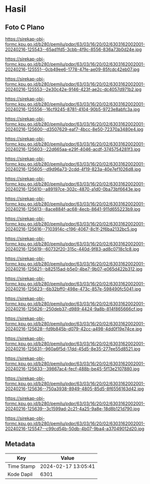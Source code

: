 # Hasil

## Foto C Plano

https://sirekap-obj-formc.kpu.go.id/b280/pemilu/pdpr/63/03/16/20/02/6303162002001-20240216-125543--65ad1fd5-3cbb-4f9c-8556-836a73b0d24e.jpg

https://sirekap-obj-formc.kpu.go.id/b280/pemilu/pdpr/63/03/16/20/02/6303162002001-20240216-125551--0cb49ee6-1778-47fe-ae09-85fcdc42eb07.jpg

https://sirekap-obj-formc.kpu.go.id/b280/pemilu/pdpr/63/03/16/20/02/6303162002001-20240216-125553--2e30c42e-9146-423f-ae2c-dc4057d971b2.jpg

https://sirekap-obj-formc.kpu.go.id/b280/pemilu/pdpr/63/03/16/20/02/6303162002001-20240216-125556--16cf9245-8781-4104-90b5-9723e8abfc3a.jpg

https://sirekap-obj-formc.kpu.go.id/b280/pemilu/pdpr/63/03/16/20/02/6303162002001-20240216-125600--d3507629-eaf7-4bcc-8e50-72370a3480e4.jpg

https://sirekap-obj-formc.kpu.go.id/b280/pemilu/pdpr/63/03/16/20/02/6303162002001-20240216-125603--22d665aa-e29f-4046-acdf-3745754281f3.jpg

https://sirekap-obj-formc.kpu.go.id/b280/pemilu/pdpr/63/03/16/20/02/6303162002001-20240216-125605--d9d96a73-2cdd-4f19-823a-40e7ef1026d8.jpg

https://sirekap-obj-formc.kpu.go.id/b280/pemilu/pdpr/63/03/16/20/02/6303162002001-20240216-125610--a89197ce-302c-4870-a1d0-0ba73bf6643e.jpg

https://sirekap-obj-formc.kpu.go.id/b280/pemilu/pdpr/63/03/16/20/02/6303162002001-20240216-125613--8ace884f-ac68-4ecb-8641-911d655223b9.jpg

https://sirekap-obj-formc.kpu.go.id/b280/pemilu/pdpr/63/03/16/20/02/6303162002001-20240216-125616--7103914c-c196-4067-8c1f-2f6ba2132bc5.jpg

https://sirekap-obj-formc.kpu.go.id/b280/pemilu/pdpr/63/03/16/20/02/6303162002001-20240216-125619--60732f20-315c-440d-9f83-ad8c0718c1c8.jpg

https://sirekap-obj-formc.kpu.go.id/b280/pemilu/pdpr/63/03/16/20/02/6303162002001-20240216-125621--b82515ad-b5e0-4be7-9b07-e065d422b312.jpg

https://sirekap-obj-formc.kpu.go.id/b280/pemilu/pdpr/63/03/16/20/02/6303162002001-20240216-125623--6b32bff0-498e-473c-857e-598490fc5041.jpg

https://sirekap-obj-formc.kpu.go.id/b280/pemilu/pdpr/63/03/16/20/02/6303162002001-20240216-125626--250deb37-d989-4424-9a8b-814f865666cf.jpg

https://sirekap-obj-formc.kpu.go.id/b280/pemilu/pdpr/63/03/16/20/02/6303162002001-20240216-125628--fd9b845b-d079-42cc-a498-4dd0f19e74ce.jpg

https://sirekap-obj-formc.kpu.go.id/b280/pemilu/pdpr/63/03/16/20/02/6303162002001-20240216-125631--960a6f5d-17dd-45d5-8e35-277ee55d8521.jpg

https://sirekap-obj-formc.kpu.go.id/b280/pemilu/pdpr/63/03/16/20/02/6303162002001-20240216-125633--39867ac4-fecf-488b-be45-5f13e2107880.jpg

https://sirekap-obj-formc.kpu.go.id/b280/pemilu/pdpr/63/03/16/20/02/6303162002001-20240216-125636--750a3938-8949-4805-85d5-8f6556163d42.jpg

https://sirekap-obj-formc.kpu.go.id/b280/pemilu/pdpr/63/03/16/20/02/6303162002001-20240216-125639--3c1599ad-2c21-4a25-9a8e-18d8b121d790.jpg

https://sirekap-obj-formc.kpu.go.id/b280/pemilu/pdpr/63/03/16/20/02/6303162002001-20240216-125547--c99cd54b-50db-4b07-9ba4-a37049012d20.jpg


## Metadata

| Key        | Value               |
| ---------- | ------------------- |
| Time Stamp | 2024-02-17 13:05:41 |
| Kode Dapil | 6301                |



